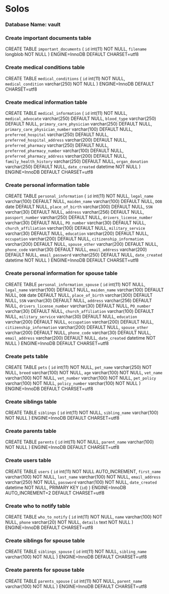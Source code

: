 # Solos

### Database Name: vault

### Create important documents table 
CREATE TABLE `important_documents` (
  `id` int(11) NOT NULL,
  `filename` longblob NOT NULL
) ENGINE=InnoDB DEFAULT CHARSET=utf8

### Create medical conditions table
CREATE TABLE `medical_conditions` (
  `id` int(11) NOT NULL,
  `medical_condition` varchar(250) NOT NULL
) ENGINE=InnoDB DEFAULT CHARSET=utf8

### Create medical information table 
CREATE TABLE `medical_information` (
  `id` int(11) NOT NULL,
  `medical_advocate` varchar(250) DEFAULT NULL,
  `blood_type` varchar(250) DEFAULT NULL,
  `primary_care_physician` varchar(250) DEFAULT NULL,
  `primary_care_physician_number` varchar(100) DEFAULT NULL,
  `preferred_hospital` varchar(250) DEFAULT NULL,
  `preferred_hospital_address` varchar(200) DEFAULT NULL,
  `preferred_pharmacy` varchar(250) DEFAULT NULL,
  `preferred_pharmacy_number` varchar(100) DEFAULT NULL,
  `preferred_pharmacy_address` varchar(200) DEFAULT NULL,
  `family_health_history` varchar(250) DEFAULT NULL,
  `organ_donation` varchar(250) DEFAULT NULL,
  `date_created` datetime NOT NULL
) ENGINE=InnoDB DEFAULT CHARSET=utf8

### Create personal information table
CREATE TABLE `personal_information` (
  `id` int(11) NOT NULL,
  `legal_name` varchar(100) DEFAULT NULL,
  `maiden_name` varchar(100) DEFAULT NULL,
  `DOB` date DEFAULT NULL,
  `place_of_birth` varchar(300) DEFAULT NULL,
  `SSN` varchar(30) DEFAULT NULL,
  `address` varchar(256) DEFAULT NULL,
  `passport_number` varchar(250) DEFAULT NULL,
  `drivers_license_number` varchar(30) DEFAULT NULL,
  `PO_number` varchar(30) DEFAULT NULL,
  `church_affiliation` varchar(100) DEFAULT NULL,
  `military_service` varchar(30) DEFAULT NULL,
  `education` varchar(200) DEFAULT NULL,
  `occupation` varchar(200) DEFAULT NULL,
  `citizenship_information` varchar(200) DEFAULT NULL,
  `spouse_other` varchar(200) DEFAULT NULL,
  `phone_code` varchar(30) DEFAULT NULL,
  `email_address` varchar(200) DEFAULT NULL,
  `email_password` varchar(250) DEFAULT NULL,
  `date_created` datetime NOT NULL
) ENGINE=InnoDB DEFAULT CHARSET=utf8

### Create personal information for spouse table 
CREATE TABLE `personal_information_spouse` (
  `id` int(11) NOT NULL,
  `legal_name` varchar(100) DEFAULT NULL,
  `maiden_name` varchar(100) DEFAULT NULL,
  `DOB` date DEFAULT NULL,
  `place_of_birth` varchar(300) DEFAULT NULL,
  `SSN` varchar(30) DEFAULT NULL,
  `address` varchar(256) DEFAULT NULL,
  `drivers_license_number` varchar(30) DEFAULT NULL,
  `PO_number` varchar(30) DEFAULT NULL,
  `church_affiliation` varchar(100) DEFAULT NULL,
  `military_service` varchar(30) DEFAULT NULL,
  `education` varchar(200) DEFAULT NULL,
  `occupation` varchar(200) DEFAULT NULL,
  `citizenship_information` varchar(200) DEFAULT NULL,
  `spouse_other` varchar(200) DEFAULT NULL,
  `phone_code` varchar(30) DEFAULT NULL,
  `email_address` varchar(200) DEFAULT NULL,
  `date_created` datetime NOT NULL
) ENGINE=InnoDB DEFAULT CHARSET=utf8

### Create pets table
CREATE TABLE `pets` (
  `id` int(11) NOT NULL,
  `pet_name` varchar(250) NOT NULL,
  `breed` varchar(100) NOT NULL,
  `age` varchar(100) NOT NULL,
  `vet_name` varchar(100) NOT NULL,
  `vet_number` varchar(100) NOT NULL,
  `pet_policy` varchar(100) NOT NULL,
  `policy_number` varchar(100) NOT NULL
) ENGINE=InnoDB DEFAULT CHARSET=utf8

### Create siblings table
CREATE TABLE `siblings` (
  `id` int(11) NOT NULL,
  `sibling_name` varchar(100) NOT NULL
) ENGINE=InnoDB DEFAULT CHARSET=utf8

### Create parents table
CREATE TABLE `parents` (
  `id` int(11) NOT NULL,
  `parent_name` varchar(100) NOT NULL
) ENGINE=InnoDB DEFAULT CHARSET=utf8

### Create users table 
CREATE TABLE `users` (
  `id` int(11) NOT NULL AUTO_INCREMENT,
  `first_name` varchar(100) NOT NULL,
  `last_name` varchar(100) NOT NULL,
  `email_address` varchar(250) NOT NULL,
  `password` varchar(100) NOT NULL,
  `date_created` datetime NOT NULL,
  PRIMARY KEY (`id`)
) ENGINE=InnoDB AUTO_INCREMENT=2 DEFAULT CHARSET=utf8

### Create who to notify table
CREATE TABLE `who_to_notify` (
  `id` int(11) NOT NULL,
  `name` varchar(100) NOT NULL,
  `phone` varchar(20) NOT NULL,
  `details` text NOT NULL
) ENGINE=InnoDB DEFAULT CHARSET=utf8

### Create siblings for spouse table
CREATE TABLE `siblings_spouse` (
  `id` int(11) NOT NULL,
  `sibling_name` varchar(100) NOT NULL
) ENGINE=InnoDB DEFAULT CHARSET=utf8

### Create parents for spouse table
CREATE TABLE `parents_spouse` (
  `id` int(11) NOT NULL,
  `parent_name` varchar(100) NOT NULL
) ENGINE=InnoDB DEFAULT CHARSET=utf8

